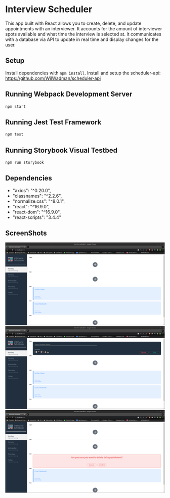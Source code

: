 # Interview Scheduler

This app built with React allows you to create, delete, and update appointments with an interviewer. It accounts for the amount of interviewer spots available and what time the interview is selected at. It communicates with a database via API to update in real time and display changes for the user.

## Setup

Install dependencies with `npm install`.
Install and setup the scheduler-api: https://github.com/WilWadman/scheduler-api

## Running Webpack Development Server

```sh
npm start
```

## Running Jest Test Framework

```sh
npm test
```

## Running Storybook Visual Testbed

```sh
npm run storybook
```


## Dependencies

   - "axios": "^0.20.0",
   - "classnames": "^2.2.6",
   - "normalize.css": "^8.0.1",
   - "react": "^16.9.0",
   - "react-dom": "^16.9.0",
   - "react-scripts": "3.4.4"



## ScreenShots

!["Home Page"](https://github.com/WilWadman/scheduler/blob/master/docs/Homepage.png?raw=true)
!["Add appointment"](https://github.com/WilWadman/scheduler/blob/master/docs/Addappointment.png?raw=true)
!["Delete appointment"](https://github.com/WilWadman/scheduler/blob/master/docs/Deleteappointment.png?raw=true)